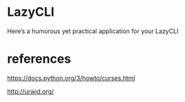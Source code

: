 # LazyCLI
Here’s a humorous yet practical application for your LazyCLI

# references

https://docs.python.org/3/howto/curses.html

http://urwid.org/
